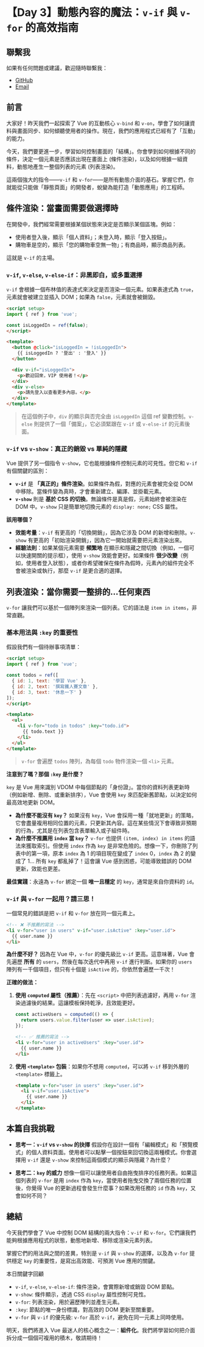# 【Day 3】動態內容的魔法：`v-if` 與 `v-for` 的高效指南

## 聯繫我
如果有任何問題或建議，歡迎隨時聯繫我：

- [GitHub](https://github.com/Chung-Chi-Lin)
- [Email](mailto:z0925955648@gmail.com)

## 前言

大家好！昨天我們一起探索了 Vue 的互動核心 `v-bind` 和 `v-on`，學會了如何讓資料與畫面同步、如何傾聽使用者的操作。現在，我們的應用程式已經有了「互動」的能力。

今天，我們要更進一步，學習如何控制畫面的「結構」。你會學到如何根據不同的條件，決定一個元素是否應該出現在畫面上 (條件渲染)，以及如何根據一組資料，動態地產生一整個列表的元素 (列表渲染)。

這兩個強大的指令——`v-if` 和 `v-for`——是所有動態介面的基石。掌握它們，你就能從只能做「靜態頁面」的開發者，蛻變為能打造「動態應用」的工程師。

## 條件渲染：當畫面需要做選擇時

在開發中，我們經常需要根據某個狀態來決定是否顯示某個區塊。例如：
-   使用者登入後，顯示「個人資料」；未登入時，顯示「登入按鈕」。
-   購物車是空的，顯示「您的購物車空無一物」；有商品時，顯示商品列表。

這就是 `v-if` 的主場。

### `v-if`, `v-else`, `v-else-if`：非黑即白，或多重選擇

`v-if` 會根據一個布林值的表達式來決定是否渲染一個元素。如果表達式為 `true`，元素就會被建立並插入 DOM；如果為 `false`，元素就會被銷毀。

```html
<script setup>
import { ref } from 'vue';

const isLoggedIn = ref(false);
</script>

<template>
  <button @click="isLoggedIn = !isLoggedIn">
    {{ isLoggedIn ? '登出' : '登入' }}
  </button>

  <div v-if="isLoggedIn">
    <p>歡迎回來，VIP 使用者！</p>
  </div>
  <div v-else>
    <p>請先登入以查看更多內容。</p>
  </div>
</template>
```
> 在這個例子中，`div` 的顯示與否完全由 `isLoggedIn` 這個 ref 變數控制。`v-else` 則提供了一個「備案」，它必須緊跟在 `v-if` 或 `v-else-if` 的元素後面。

### `v-if` vs `v-show`：真正的銷毀 vs 單純的隱藏

Vue 提供了另一個指令 `v-show`，它也能根據條件控制元素的可見性。但它和 `v-if` 有個關鍵的區別：

-   **`v-if`** 是 **「真正的」條件渲染**。如果條件為假，對應的元素會被完全從 DOM 中移除。當條件變為真時，才會重新建立、編譯、並掛載元素。
-   **`v-show`** 則是 **基於 CSS 的切換**。無論條件是真是假，元素始終會被渲染在 DOM 中。`v-show` 只是簡單地切換元素的 `display: none;` CSS 屬性。

**該用哪個？**

-   **效能考量**：`v-if` 有更高的「切換開銷」，因為它涉及 DOM 的新增和刪除。`v-show` 有更高的「初始渲染開銷」，因為它一開始就需要把元素渲染出來。
-   **經驗法則**：如果某個元素需要 **頻繁地** 在顯示和隱藏之間切換（例如，一個可以快速開關的提示框），使用 `v-show` 效能會更好。如果條件 **很少改變**（例如，使用者登入狀態），或者你希望確保在條件為假時，元素內的組件完全不會被渲染或執行，那麼 `v-if` 是更合適的選擇。

## 列表渲染：當你需要一整排的...任何東西

`v-for` 讓我們可以基於一個陣列來渲染一個列表。它的語法是 `item in items`，非常直觀。

### 基本用法與 `:key` 的重要性

假設我們有一個待辦事項清單：

```html
<script setup>
import { ref } from 'vue';

const todos = ref([
  { id: 1, text: '學習 Vue' },
  { id: 2, text: '撰寫鐵人賽文章' },
  { id: 3, text: '休息一下' }
]);
</script>

<template>
  <ul>
    <li v-for="todo in todos" :key="todo.id">
      {{ todo.text }}
    </li>
  </ul>
</template>
```
> `v-for` 會遍歷 `todos` 陣列，為每個 `todo` 物件渲染一個 `<li>` 元素。

**注意到了嗎？那個 `:key` 是什麼？**

`key` 是 Vue 用來識別 VDOM 中每個節點的「身份證」。當你的資料列表更新時（例如新增、刪除、或重新排序），Vue 會使用 `key` 來匹配新舊節點，以決定如何最高效地更新 DOM。

-   **為什麼不能沒有 `key`？** 如果沒有 `key`，Vue 會採用一種「就地更新」的策略，它會盡量複用相同位置的元素，只更新其內容。這在某些情況下會導致非預期的行為，尤其是在列表包含表單輸入或子組件時。
-   **為什麼不推薦用 `index` 當 `key`？** `v-for` 也提供 `(item, index) in items` 的語法來獲取索引。但使用 `index` 作為 `key` 是非常危險的。想像一下，你刪除了列表中的第一項，原本 `index` 為 1 的項目現在變成了 `index` 0，`index` 為 2 的變成了 1... 所有 `key` 都亂掉了！這會讓 Vue 感到困惑，可能導致錯誤的 DOM 更新，效能也更差。

**最佳實踐**：永遠為 `v-for` 綁定一個 **唯一且穩定** 的 `key`，通常是來自你資料的 `id`。

### `v-if` 與 `v-for` 一起用？請三思！

一個常見的錯誤是把 `v-if` 和 `v-for` 放在同一個元素上。

```html
<!-- ❌ 不推薦的寫法 -->
<li v-for="user in users" v-if="user.isActive" :key="user.id">
  {{ user.name }}
</li>
```

**為什麼不好？** 因為在 Vue 中，`v-for` 的優先級比 `v-if` 更高。這意味著，Vue 會先遍歷 **所有** 的 `users`，然後在每次迭代中再用 `v-if` 進行判斷。如果你的 `users` 陣列有一千個項目，但只有十個是 `isActive` 的，你依然會遍歷一千次！

**正確的做法：**

1.  **使用 `computed` 屬性（推薦）**：先在 `<script>` 中把列表過濾好，再用 `v-for` 渲染過濾後的結果。這讓模板保持乾淨，且效能更好。

    ```javascript
    const activeUsers = computed(() => {
      return users.value.filter(user => user.isActive);
    });
    ```
    ```html
    <!-- ✅ 推薦的寫法 -->
    <li v-for="user in activeUsers" :key="user.id">
      {{ user.name }}
    </li>
    ```

2.  **使用 `<template>` 包裝**：如果你不想用 `computed`，可以將 `v-if` 移到外層的 `<template>` 標籤上。

    ```html
    <template v-for="user in users" :key="user.id">
      <li v-if="user.isActive">
        {{ user.name }}
      </li>
    </template>
    ```

## 本篇自我挑戰

- **思考一：`v-if` vs `v-show` 的抉擇**
  假設你在設計一個有「編輯模式」和「預覽模式」的個人資料頁面。使用者可以點擊一個按鈕來回切換這兩種模式。你會選擇用 `v-if` 還是 `v-show` 來控制這兩個模式的顯示與隱藏？為什麼？

- **思考二：`key` 的威力**
  想像一個可以讓使用者自由拖曳排序的任務列表。如果這個列表的 `v-for` 是用 `index` 作為 `key`，當使用者拖曳交換了兩個任務的位置後，你覺得 Vue 的更新過程會發生什麼事？如果改用任務的 `id` 作為 `key`，又會如何不同？

## 總結

今天我們學會了 Vue 中控制 DOM 結構的兩大指令：`v-if` 和 `v-for`。它們讓我們能夠根據應用程式的狀態，動態地新增、移除或渲染元素列表。

掌握它們的用法與之間的差異，特別是 `v-if` 與 `v-show` 的選擇，以及為 `v-for` 提供穩定 `key` 的重要性，是寫出高效能、可預測 Vue 應用的關鍵。

本日關鍵字回顧

- `v-if`, `v-else`, `v-else-if`: 條件渲染，會實際新增或銷毀 DOM 節點。
- `v-show`: 條件顯示，透過 CSS `display` 屬性控制可見性。
- `v-for`: 列表渲染，用於遍歷陣列並產生元素。
- `:key`: 節點的唯一身份標識，對高效的 DOM 更新至關重要。
- `v-for` 與 `v-if` 的優先級: `v-for` 高於 `v-if`，避免在同一元素上同時使用。

明天，我們將進入 Vue 最迷人的核心概念之一：**組件化**。我們將學習如何把介面拆分成一個個可複用的積木，敬請期待！